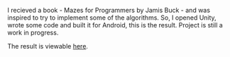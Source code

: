 I recieved a book - Mazes for Programmers by Jamis Buck - and was inspired to try to implement some of the algorithms.  So, I opened Unity, wrote some code and built it for Android, this is the result.  Project is still a work in progress.

The result is viewable [here](https://jmsams.github.io/MazesForProgrammers/).
